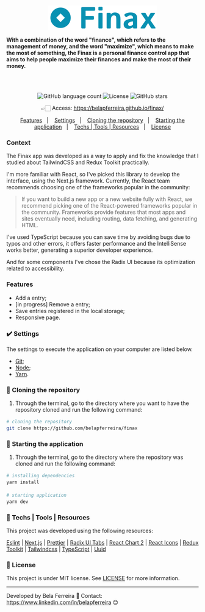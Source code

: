 <p align="center">
  <img src="public/finax-logo.svg"/>
</p>

<!-- <p align="center">
  <img src="src/assets/tasker-image.png" width="50%" height="50%" max-width="100%" >
</p> -->

<strong align="center">
  With a combination of the word "finance", which refers to the management of money, and the word "maximize", which means to make the most of something, the Finax is a personal finance control app that aims to help people maximize their finances and make the most of their money.
</strong>

\
&nbsp;

<p align="center">
  <img alt="GitHub language count" src="https://img.shields.io/github/languages/count/belapferreira/finax">

  <img alt="License" src="https://img.shields.io/static/v1?label=license&message=MIT&color=49AA26">

  <img alt="GitHub stars" src="https://img.shields.io/github/stars/belapferreira/finax?style=social">
</p>

<p align="center">
  👉🏻 Access:
  <a
    href="https://belapferreira.github.io/finax/"
    target="_blank"
    rel="noopener noreferrer"
  >
    https://belapferreira.github.io/finax/
  </a>
</p>

<p align="center">
  <a href="#features">Features</a>&nbsp;&nbsp;&nbsp;|&nbsp;&nbsp;&nbsp;
  <a href="#heavy_check_mark-settings">Settings</a>&nbsp;&nbsp;&nbsp;|&nbsp;&nbsp;&nbsp;
  <a href="#arrow_down_small-cloning-the-repository">Cloning the repository</a>&nbsp;&nbsp;&nbsp;|&nbsp;&nbsp;&nbsp;
  <a href="#beginner-starting-the-application">Starting the application</a>&nbsp;&nbsp;&nbsp;|&nbsp;&nbsp;&nbsp;
  <a href="#wrench-techs--tools--resources">Techs | Tools | Resources</a>&nbsp;&nbsp;&nbsp;|&nbsp;&nbsp;&nbsp;
  <a href="#memo-license">License</a>
</p>

### Context

The Finax app was developed as a way to apply and fix the knowledge that I studied about TailwindCSS and Redux Toolkit practically.

I'm more familiar with React, so I've picked this library to develop the interface, using the Next.js framework. Currently, the React team recommends choosing one of the frameworks popular in the community:

> If you want to build a new app or a new website fully with React, we recommend picking one of the React-powered frameworks popular in the community. Frameworks provide features that most apps and sites eventually need, including routing, data fetching, and generating HTML.

I've used TypeScript because you can save time by avoiding bugs due to typos and other errors, it offers faster performance and the IntelliSense works better, generating a superior developer experience.

And for some components I've chose the Radix UI because its optimization related to accessibility.

### Features

- Add a entry;
- [in progress] Remove a entry;
- Save entries registered in the local storage;
- Responsive page.

### :heavy_check_mark: Settings

The settings to execute the application on your computer are listed below.

- [Git](https://git-scm.com);
- [Node](https://nodejs.org/);
- [Yarn](https://yarnpkg.com/).

### :arrow_down_small: Cloning the repository

1. Through the terminal, go to the directory where you want to have the repository cloned and run the following command:

```bash
# cloning the repository
git clone https://github.com/belapferreira/finax
```

### :beginner: Starting the application

1. Through the terminal, go to the directory where the repository was cloned and run the following command:

```bash
# installing dependencies
yarn install

# starting application
yarn dev
```

### :wrench: Techs | Tools | Resources

This project was developed using the following resources:

[Eslint](https://eslint.org/) | [Next.js](https://nextjs.org/) | [Prettier](https://prettier.io/) | [Radix UI Tabs](https://www.radix-ui.com/primitives/docs/components/tabs) | [React Chart 2](https://react-chartjs-2.js.org/) | [React Icons](https://react-icons.github.io/react-icons/) | [Redux Toolkit](https://redux-toolkit.js.org/) | [Tailwindcss](https://tailwindcss.com/) | [TypeScript](https://www.typescriptlang.org/) | [Uuid](https://github.com/uuidjs/uuid)


### :memo: License

This project is under MIT license. See [LICENSE](https://github.com/belapferreira/finax/blob/master/LICENSE) for more information.

---

Developed by Bela Ferreira :blue_heart: Contact: https://www.linkedin.com/in/belapferreira :blush:
